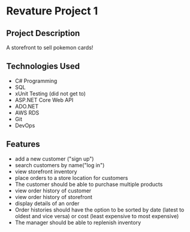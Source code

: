 # Revature Project 1

## Project Description
A storefront to sell pokemon cards!

## Technologies Used
* C# Programming
* SQL
* xUnit Testing (did not get to)
* ASP.NET Core Web API
* ADO.NET
* AWS RDS
* Git
* DevOps

## Features
* add a new customer ("sign up")
* search customers by name("log in")
* view storefront inventory
* place orders to a store location for customers
* The customer should be able to purchase multiple products
* view order history of customer
* view order history of storefront
* display details of an order
* Order histories should have the option to be sorted by date (latest to oldest and vice versa) or cost (least expensive to most expensive)
* The manager should be able to replenish inventory